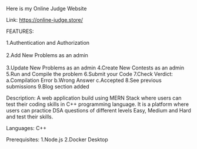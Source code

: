 Here is my Online Judge Website

Link: https://online-judge.store/

FEATURES:

1.Authentication and Authorization
<br><br/>
2.Add New Problems as an admin
<br><br/>
3.Update New Problems as an admin
4.Create New Contests as an admin
5.Run and Compile the problem
6.Submit your Code
7.Check Verdict:
     a.Compilation Error
     b.Wrong Answer
     c.Accepted
8.See previous submissions
9.Blog section added


Description:
A web application build using MERN Stack where users can test their coding skills in C++ programming language.
It is a platform where users can practice DSA questions of different levels Easy, Medium and Hard and test their skills.


Languages:
C++

Prerequisites:
1.Node.js
2.Docker Desktop


